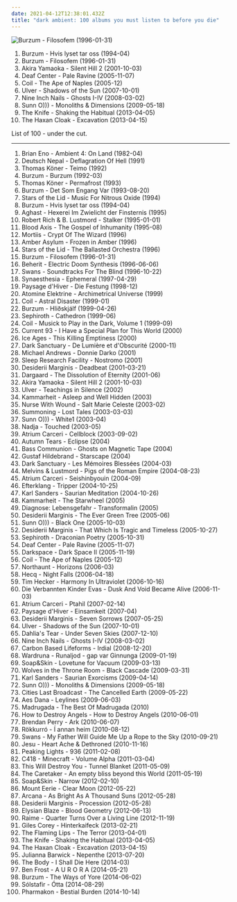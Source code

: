 ```yaml
---
date: 2021-04-12T12:38:01.432Z
title: "dark ambient: 100 albums you must listen to before you die"
---
```

![Burzum - Filosofem (1996-01-31)](http://coverartarchive.org/release/1ce9177c-62a0-4403-a7ee-7359026fcbf6/24337783733-500.jpg "Burzum - Filosofem (1996-01-31)")
<ol class="albums">
<li data-cover="http://coverartarchive.org/release/b6928219-0772-39ac-8156-91a609b2fd5e/1123335808-500.jpg" data-tags="black metal" role="button">Burzum - Hvis lyset tar oss (1994-04)</li>
<li data-cover="http://coverartarchive.org/release/1ce9177c-62a0-4403-a7ee-7359026fcbf6/24337783733-500.jpg" data-tags="black metal" role="button">Burzum - Filosofem (1996-01-31)</li>
<li data-cover="http://coverartarchive.org/release/a5e56387-0ee3-4824-9e48-58babcb03363/7925565027-500.jpg" data-tags="soundtrack" role="button">Akira Yamaoka - Silent Hill 2 (2001-10-03)</li>
<li data-cover="http://coverartarchive.org/release/747b94d9-c224-42f6-bbb2-86660095983b/19190222896-500.jpg" data-tags="ambient" role="button">Deaf Center - Pale Ravine (2005-11-07)</li>
<li data-cover="http://coverartarchive.org/release/be5cc59e-366c-4354-943c-11b8b24c9a31/4847115971-500.jpg" data-tags="experimental, electronic, ambient, dark ambient" role="button">Coil - The Ape of Naples (2005-12)</li>
<li data-cover="http://coverartarchive.org/release/91f242ac-7e10-372e-9a51-2deace4a2f04/9227664763-500.jpg" data-tags="ambient" role="button">Ulver - Shadows of the Sun (2007-10-01)</li>
<li data-cover="http://coverartarchive.org/release/a6db272a-22e6-485d-8d6b-e6d7f469a08c/15668674653-500.jpg" data-tags="ambient, instrumental, industrial" role="button">Nine Inch Nails - Ghosts I-IV (2008-03-02)</li>
<li data-cover="http://coverartarchive.org/release/50f53ceb-8e3c-3508-8c4e-80479bf93040/21129584187-500.jpg" data-tags="drone" role="button">Sunn O))) - Monoliths & Dimensions (2009-05-18)</li>
<li data-cover="http://coverartarchive.org/release/0e53fb9f-88ae-47cd-961e-e19da29c3123/3786345065-500.jpg" data-tags="experimental, electronic, dark ambient" role="button">The Knife - Shaking the Habitual (2013-04-05)</li>
<li data-cover="http://coverartarchive.org/release/1ece8a0c-3a85-42d2-8a52-46f7ae770fa7/21164025219-500.jpg" data-tags="dark ambient" role="button">The Haxan Cloak - Excavation (2013-04-15)</li>
</ol>
List of 100 - under the cut.
<!-- more -->

_________________

<ol class="albums">
<li data-cover="http://coverartarchive.org/release/afcf67b8-12af-3f0b-82ec-35546c6d70a6/1602443103-500.jpg" data-tags="ambient" role="button">
Brian Eno - Ambient 4: On Land (1982-04)
</li>
<li data-cover="https://img.discogs.com/XE8JlK6QbctaeaqhM6NowdWjunk=/fit-in/597x600/filters:strip_icc():format(jpeg):mode_rgb():quality(90)/discogs-images/R-105315-1320265971.jpeg.jpg" data-tags="dark ambient, industrial" role="button">
Deutsch Nepal - Deflagration Of Hell (1991)
</li>
<li data-cover="http://coverartarchive.org/release/a4c88f0d-6766-4785-8455-6496a0a94443/4530407165-500.jpg" data-tags="dark ambient, ambient, drone" role="button">
Thomas Köner - Teimo (1992)
</li>
<li data-cover="http://coverartarchive.org/release/c6e9caed-aeb3-4de7-b47e-0c9c9b91a1dc/6619076015-500.jpg" data-tags="black metal" role="button">
Burzum - Burzum (1992-03)
</li>
<li data-cover="http://coverartarchive.org/release/0e1eb037-ca0a-42d8-8f9e-8aedafdb0fd5/4530362186-500.jpg" data-tags="dark ambient, ambient, drone" role="button">
Thomas Köner - Permafrost (1993)
</li>
<li data-cover="http://coverartarchive.org/release/3861949d-7f28-3925-86a3-f3bf71da8e02/1479882462-500.jpg" data-tags="black metal" role="button">
Burzum - Det Som Engang Var (1993-08-20)
</li>
<li data-cover="http://coverartarchive.org/release/5da5b6e4-a53e-40bb-a2dc-66619605355c/1099619698-500.jpg" data-tags="ambient, drone" role="button">
Stars of the Lid - Music For Nitrous Oxide (1994)
</li>
<li data-cover="http://coverartarchive.org/release/b6928219-0772-39ac-8156-91a609b2fd5e/1123335808-500.jpg" data-tags="black metal" role="button">
Burzum - Hvis lyset tar oss (1994-04)
</li>
<li data-cover="http://coverartarchive.org/release/6c5f2c9e-193f-4dcb-921f-3fd9ff2ca52f/1828333669-500.jpg" data-tags="dark ambient" role="button">
Aghast - Hexerei Im Zwielicht der Finsternis (1995)
</li>
<li data-cover="http://coverartarchive.org/release/1d2b9dd9-fbb6-4058-a6e6-9de704ba15ba/1489519694-500.jpg" data-tags="dark ambient" role="button">
Robert Rich & B. Lustmord - Stalker (1995-01-01)
</li>
<li data-cover="http://coverartarchive.org/release/e9e0bf3e-9a94-3585-93ef-e6c1f5e0e5de/23505005206-500.jpg" data-tags="martial industrial, neofolk" role="button">
Blood Axis - The Gospel of Inhumanity (1995-08)
</li>
<li data-cover="https://img.discogs.com/oqQ1PrxMjOSQGjJLvfkDUQfg96Y=/fit-in/481x488/filters:strip_icc():format(jpeg):mode_rgb():quality(90)/discogs-images/R-2282526-1327236108.jpeg.jpg" data-tags="dark ambient" role="button">
Mortiis - Crypt Of The Wizard (1996)
</li>
<li data-cover="http://coverartarchive.org/release/c7e186c3-d122-4970-80a5-96372d76ad06/18602690984-500.jpg" data-tags="dark ambient" role="button">
Amber Asylum - Frozen in Amber (1996)
</li>
<li data-cover="http://coverartarchive.org/release/859acf52-fdaa-4755-ac35-289bffe2081e/4084262745-500.jpg" data-tags="ambient, drone" role="button">
Stars of the Lid - The Ballasted Orchestra (1996)
</li>
<li data-cover="http://coverartarchive.org/release/1ce9177c-62a0-4403-a7ee-7359026fcbf6/24337783733-500.jpg" data-tags="black metal" role="button">
Burzum - Filosofem (1996-01-31)
</li>
<li data-cover="http://coverartarchive.org/release/8827ca2a-b922-4091-83cc-f2ad2ec864ec/3153086127-500.jpg" data-tags="dark ambient" role="button">
Beherit - Electric Doom Synthesis (1996-06-06)
</li>
<li data-cover="http://coverartarchive.org/release/4e3e2b8a-adfb-3690-b0c3-03b78205049d/1958490670-500.jpg" data-tags="post-rock" role="button">
Swans - Soundtracks For The Blind (1996-10-22)
</li>
<li data-cover="https://img.discogs.com/nJYiQyTqTevDm620sPMCPJBC_CM=/fit-in/600x605/filters:strip_icc():format(jpeg):mode_rgb():quality(90)/discogs-images/R-102910-1453747984-5649.jpeg.jpg" data-tags="instrumental, new age, dark ambient" role="button">
Synaesthesia - Ephemeral (1997-04-29)
</li>
<li data-cover="http://coverartarchive.org/release/4f3105d3-833c-492b-a48f-8a7b428113c0/1638204863-500.jpg" data-tags="ambient, dark ambient" role="button">
Paysage d'Hiver - Die Festung (1998-12)
</li>
<li data-cover="http://coverartarchive.org/release/92fdc0bb-4236-41e5-af53-97f7970c17e1/1802561314-500.jpg" data-tags="dark ambient" role="button">
Atomine Elektrine - Archimetrical Universe (1999)
</li>
<li data-cover="http://coverartarchive.org/release/f5c4dbbb-be5f-45d5-be3b-5269f181f0e0/15344255023-500.jpg" data-tags="ambient, experimental" role="button">
Coil - Astral Disaster (1999-01)
</li>
<li data-cover="http://coverartarchive.org/release/7599ce66-4c83-4490-bea2-b4d269c74477/1480031608-500.jpg" data-tags="ambient, dark ambient" role="button">
Burzum - Hliðskjálf (1999-04-26)
</li>
<li data-cover="http://coverartarchive.org/release/0bf0616e-697c-42f5-9dd2-5d1e6d6381ec/1828837128-500.jpg" data-tags="dark ambient" role="button">
Sephiroth - Cathedron (1999-06)
</li>
<li data-cover="http://coverartarchive.org/release/3dd5bae4-0639-4654-bdae-88dff1dbaf57/4888714475-500.jpg" data-tags="experimental, ambient, dark ambient" role="button">
Coil - Musick to Play in the Dark, Volume 1 (1999-09)
</li>
<li data-cover="http://coverartarchive.org/release/29c52503-894a-45d3-a39a-b77fb006088d/3617572985-500.jpg" data-tags="spoken word, dark ambient" role="button">
Current 93 - I Have a Special Plan for This World (2000)
</li>
<li data-cover="http://coverartarchive.org/release/7b0d98a3-f7ed-4787-a007-c0b37bcb43cd/15595694019-500.jpg" data-tags="dark ambient" role="button">
Ice Ages - This Killing Emptiness (2000)
</li>
<li data-cover="http://coverartarchive.org/release/b7da4b4f-31ae-408f-87de-18cf8fe8a4c7/22396327500-500.jpg" data-tags="gothic, neoclassical darkwave, ethereal, darkwave" role="button">
Dark Sanctuary - De Lumière et d'Obscurité (2000-11)
</li>
<li data-cover="http://coverartarchive.org/release/51689724-ce1f-4741-976a-e695898c6480/15868898265-500.jpg" data-tags="soundtrack" role="button">
Michael Andrews - Donnie Darko (2001)
</li>
<li data-cover="http://coverartarchive.org/release/212340f8-b839-4d8c-a5bf-18f201506076/1966661212-500.jpg" data-tags="dark ambient, ambient" role="button">
Sleep Research Facility - Nostromo (2001)
</li>
<li data-cover="http://coverartarchive.org/release/b455cec8-1b6c-4c22-af18-93e9ad87e912/6753642912-500.jpg" data-tags="dark ambient" role="button">
Desiderii Marginis - Deadbeat (2001-03-21)
</li>
<li data-cover="http://coverartarchive.org/release/fa4868f0-1f2f-4bdc-9cc3-61b107642db3/27796142340-500.jpg" data-tags="dark ambient, darkwave" role="button">
Dargaard - The Dissolution of Eternity (2001-06)
</li>
<li data-cover="http://coverartarchive.org/release/a5e56387-0ee3-4824-9e48-58babcb03363/7925565027-500.jpg" data-tags="soundtrack" role="button">
Akira Yamaoka - Silent Hill 2 (2001-10-03)
</li>
<li data-cover="http://coverartarchive.org/release/5efd7b72-700b-47c9-8e24-19c5081f67c8/14083406708-500.jpg" data-tags="ambient, experimental" role="button">
Ulver - Teachings in Silence (2002)
</li>
<li data-cover="http://coverartarchive.org/release/d30a9ab6-cc4d-4802-a4ff-7e62857498aa/1747046888-500.jpg" data-tags="dark ambient" role="button">
Kammarheit - Asleep and Well Hidden (2003)
</li>
<li data-cover="http://coverartarchive.org/release/94e463ee-9c8e-4215-a334-1de8f989cf10/3113397712-500.jpg" data-tags="drone, dark ambient" role="button">
Nurse With Wound - Salt Marie Celeste (2003-02)
</li>
<li data-cover="https://img.discogs.com/hFzgQ8mCtnlmvA4vr5fBwYdoDDQ=/fit-in/400x400/filters:strip_icc():format(jpeg):mode_rgb():quality(90)/discogs-images/R-4972356-1381001454-9974.jpeg.jpg" data-tags="ambient" role="button">
Summoning - Lost Tales (2003-03-03)
</li>
<li data-cover="http://coverartarchive.org/release/dcbffba8-7ec2-40d7-a957-a9c6ea270f04/21797761752-500.jpg" data-tags="drone" role="button">
Sunn O))) - White1 (2003-04)
</li>
<li data-cover="http://coverartarchive.org/release/9c4d2fcd-2578-4b19-875b-8836ecf1f179/2704214622-500.jpg" data-tags="drone" role="button">
Nadja - Touched (2003-05)
</li>
<li data-cover="http://coverartarchive.org/release/c3779a18-1e8b-4e88-a442-e27cee57d870/952400470-500.jpg" data-tags="dark ambient" role="button">
Atrium Carceri - Cellblock (2003-09-02)
</li>
<li data-cover="https://img.discogs.com/KAMvvNc8CN5ai-wJmjym_IcGqgs=/fit-in/600x540/filters:strip_icc():format(jpeg):mode_rgb():quality(90)/discogs-images/R-412532-1382725178-4636.jpeg.jpg" data-tags="gothic, gothic metal, dark ambient, neoclassical, theatre, neoclassical ambient, transym, this cover frightens me, a tears" role="button">
Autumn Tears - Eclipse (2004)
</li>
<li data-cover="http://coverartarchive.org/release/374d170c-c5fe-4ace-bdbd-6394ae7a2200/9071591879-500.jpg" data-tags="ambient, dark ambient" role="button">
Bass Communion - Ghosts on Magnetic Tape (2004)
</li>
<li data-cover="http://coverartarchive.org/release/38a2bf60-67e2-4d21-bc9f-d066231a44b7/1741888864-500.jpg" data-tags="dark ambient" role="button">
Gustaf Hildebrand - Starscape (2004)
</li>
<li data-cover="http://coverartarchive.org/release/b4611307-b518-4052-8575-5c8955a0d6dc/7361374387-500.jpg" data-tags="ambient, gothic, dark ambient, neoclassical" role="button">
Dark Sanctuary - Les Mémoires Blessées (2004-03)
</li>
<li data-cover="http://coverartarchive.org/release/e49980be-ea93-4d03-ab54-e64e3443a2ba/1049941326-500.jpg" data-tags="experimental rock, dark ambient, sludge metal" role="button">
Melvins & Lustmord - Pigs of the Roman Empire (2004-08-23)
</li>
<li data-cover="http://coverartarchive.org/release/0c410ade-38d8-45ff-aa95-f2fa1247c68a/952416960-500.jpg" data-tags="dark ambient" role="button">
Atrium Carceri - Seishinbyouin (2004-09)
</li>
<li data-cover="https://img.discogs.com/vDrhdpiSCQOv2B2i_eL7O77oHPg=/fit-in/500x446/filters:strip_icc():format(jpeg):mode_rgb():quality(90)/discogs-images/R-339667-1321456005.jpeg.jpg" data-tags="post-rock, electronic" role="button">
Efterklang - Tripper (2004-10-25)
</li>
<li data-cover="http://coverartarchive.org/release/b3246b09-b3e7-46d5-8ddb-ff0f5771de2c/4963186353-500.jpg" data-tags="ambient, dark ambient" role="button">
Karl Sanders - Saurian Meditation (2004-10-26)
</li>
<li data-cover="http://coverartarchive.org/release/6f2f5e10-e49c-45ff-9a8f-0c26bc6d2a6b/1747104781-500.jpg" data-tags="dark ambient" role="button">
Kammarheit - The Starwheel (2005)
</li>
<li data-cover="http://coverartarchive.org/release/4c409034-ce09-41a2-ad74-5dca27a561aa/8512365166-500.jpg" data-tags="drone, dark ambient" role="button">
Diagnose: Lebensgefahr - Transformalin (2005)
</li>
<li data-cover="http://coverartarchive.org/release/9fd612be-f82d-3615-b08d-50364514c537/2154547963-500.jpg" data-tags="dark ambient" role="button">
Desiderii Marginis - The Ever Green Tree (2005-06)
</li>
<li data-cover="http://coverartarchive.org/release/a87bb818-1584-4792-a4ea-ede2a752670f/12224448032-500.jpg" data-tags="drone" role="button">
Sunn O))) - Black One (2005-10-03)
</li>
<li data-cover="http://coverartarchive.org/release/6f8ab46d-5f7e-4ed6-a358-9546694e98a4/1746898229-500.jpg" data-tags="dark ambient" role="button">
Desiderii Marginis - That Which Is Tragic and Timeless (2005-10-27)
</li>
<li data-cover="http://coverartarchive.org/release/ab5d839b-7cc2-4e75-b772-a60041eebbf7/1828841867-500.jpg" data-tags="dark ambient" role="button">
Sephiroth - Draconian Poetry (2005-10-31)
</li>
<li data-cover="http://coverartarchive.org/release/747b94d9-c224-42f6-bbb2-86660095983b/19190222896-500.jpg" data-tags="ambient" role="button">
Deaf Center - Pale Ravine (2005-11-07)
</li>
<li data-cover="http://coverartarchive.org/release/e646a9ba-8885-364e-9839-6aa4a275234a/2889067150-500.jpg" data-tags="ambient black metal, atmospheric black metal, black metal, dark ambient" role="button">
Darkspace - Dark Space II (2005-11-19)
</li>
<li data-cover="http://coverartarchive.org/release/be5cc59e-366c-4354-943c-11b8b24c9a31/4847115971-500.jpg" data-tags="experimental, electronic, ambient, dark ambient" role="button">
Coil - The Ape of Naples (2005-12)
</li>
<li data-cover="http://coverartarchive.org/release/383181fc-b2f9-48bf-99ae-56e27646f81e/5549981645-500.jpg" data-tags="dark ambient" role="button">
Northaunt - Horizons (2006-03)
</li>
<li data-cover="http://coverartarchive.org/release/334c808e-4511-4f8f-87a9-6aa317bbb228/1703273677-500.jpg" data-tags="ambient, dark ambient" role="button">
Hecq - Night Falls (2006-04-18)
</li>
<li data-cover="http://coverartarchive.org/release/8e0fa69a-067f-4c2a-8d78-61d3951302cb/25534985964-500.jpg" data-tags="ambient" role="button">
Tim Hecker - Harmony In Ultraviolet (2006-10-16)
</li>
<li data-cover="https://via.placeholder.com/450" data-tags="neoclassical, darkwave, dark ambient" role="button">
Die Verbannten Kinder Evas - Dusk And Void Became Alive (2006-11-03)
</li>
<li data-cover="http://coverartarchive.org/release/4e40f712-8acd-4cc2-af93-749661ba5c2d/952439859-500.jpg" data-tags="dark ambient" role="button">
Atrium Carceri - Ptahil (2007-02-14)
</li>
<li data-cover="http://coverartarchive.org/release/9308e88a-5422-4a3c-b76c-230af3b7e1fd/1638344311-500.jpg" data-tags="ambient, dark ambient" role="button">
Paysage d'Hiver - Einsamkeit (2007-04)
</li>
<li data-cover="http://coverartarchive.org/release/9890f007-2468-4d72-82d4-1caaccb9530b/1746796095-500.jpg" data-tags="dark ambient" role="button">
Desiderii Marginis - Seven Sorrows (2007-05-25)
</li>
<li data-cover="http://coverartarchive.org/release/91f242ac-7e10-372e-9a51-2deace4a2f04/9227664763-500.jpg" data-tags="ambient" role="button">
Ulver - Shadows of the Sun (2007-10-01)
</li>
<li data-cover="http://coverartarchive.org/release/14af2869-f92f-4c2d-8a46-3d455346f7e2/1652349393-500.jpg" data-tags="dark ambient" role="button">
Dahlia's Tear - Under Seven Skies (2007-12-10)
</li>
<li data-cover="http://coverartarchive.org/release/a6db272a-22e6-485d-8d6b-e6d7f469a08c/15668674653-500.jpg" data-tags="ambient, instrumental, industrial" role="button">
Nine Inch Nails - Ghosts I-IV (2008-03-02)
</li>
<li data-cover="http://coverartarchive.org/release/5d29269c-38a5-4cd5-a322-53123db8bad2/2697905136-500.jpg" data-tags="electronic, ambient, downtempo, dark ambient" role="button">
Carbon Based Lifeforms - Irdial (2008-12-20)
</li>
<li data-cover="http://coverartarchive.org/release/11b2eb6b-6ecb-4cfc-b814-8ebc80dccd88/9907441763-500.jpg" data-tags="folk, dark folk, neofolk" role="button">
Wardruna - Runaljod - gap var Ginnunga (2009-01-19)
</li>
<li data-cover="https://img.discogs.com/5ULMdii6V1Px_WEq_Gnq-FYTwV4=/fit-in/500x500/filters:strip_icc():format(jpeg):mode_rgb():quality(90)/discogs-images/R-1690134-1266618713.jpeg.jpg" data-tags="piano" role="button">
Soap&Skin - Lovetune for Vacuum (2009-03-13)
</li>
<li data-cover="https://img.discogs.com/Fl_bVZKU3cyV68ud-caA0NGU-YM=/fit-in/600x540/filters:strip_icc():format(jpeg):mode_rgb():quality(90)/discogs-images/R-1708197-1541672746-1192.jpeg.jpg" data-tags="black metal" role="button">
Wolves in the Throne Room - Black Cascade (2009-03-31)
</li>
<li data-cover="http://coverartarchive.org/release/ba17ab27-c8e2-3104-a9b7-a9032122e99e/7558117476-500.jpg" data-tags="dark ambient, ambient" role="button">
Karl Sanders - Saurian Exorcisms (2009-04-14)
</li>
<li data-cover="http://coverartarchive.org/release/50f53ceb-8e3c-3508-8c4e-80479bf93040/21129584187-500.jpg" data-tags="drone" role="button">
Sunn O))) - Monoliths & Dimensions (2009-05-18)
</li>
<li data-cover="http://coverartarchive.org/release/037048e4-a852-4898-bdcf-2183c38c774c/1747174167-500.jpg" data-tags="dark ambient" role="button">
Cities Last Broadcast - The Cancelled Earth (2009-05-22)
</li>
<li data-cover="http://coverartarchive.org/release/53331ac5-7c6e-41b0-bd15-937c5f79bc99/2333068995-500.jpg" data-tags="psychill" role="button">
Aes Dana - Leylines (2009-06-03)
</li>
<li data-cover="http://coverartarchive.org/release/3cda75f1-e37a-4979-9c91-c379799a4a44/14426493946-500.jpg" data-tags="singer-songwriter, norwegian, dark ambient, madrugada" role="button">
Madrugada - The Best Of Madrugada (2010)
</li>
<li data-cover="http://coverartarchive.org/release/c52aecba-56ba-3d75-871b-87d4293b5420/25695966544-500.jpg" data-tags="industrial" role="button">
How to Destroy Angels - How to Destroy Angels (2010-06-01)
</li>
<li data-cover="http://coverartarchive.org/release/74223505-9219-4815-b702-a5537d0e466a/22171727826-500.jpg" data-tags="ambient, ethereal" role="button">
Brendan Perry - Ark (2010-06-07)
</li>
<li data-cover="https://img.discogs.com/BoiRLKX18i-Xmg959R_rYKGzqD4=/fit-in/600x529/filters:strip_icc():format(jpeg):mode_rgb():quality(90)/discogs-images/R-2619466-1475173130-7504.png.jpg" data-tags="post-rock" role="button">
Rökkurró - Í annan heim (2010-08-12)
</li>
<li data-cover="http://coverartarchive.org/release/b3468ed3-ebae-475b-932e-5578336ce72b/1944402956-500.jpg" data-tags="post-rock, experimental" role="button">
Swans - My Father Will Guide Me Up a Rope to the Sky (2010-09-21)
</li>
<li data-cover="http://coverartarchive.org/release/6d6b7b3b-c103-4745-9519-f76ecc8b38ae/16155870206-500.jpg" data-tags="metal, alternative, doom metal, sludge, psychill, compilation, dark ambient, industrial metal, november, post-metal, justin broadrick, 2cd, ghost drone, november 2010, hydra head records, aaron turner, daymare recordings, drone-shoegaze, faith coloccia, 16 november 2010, 16 november, november 16th, 2x12" role="button">
Jesu - Heart Ache & Dethroned (2010-11-16)
</li>
<li data-cover="http://coverartarchive.org/release/b1329a36-0ad1-4bb9-8024-b579c15c4d17/1266208666-500.jpg" data-tags="dub" role="button">
Peaking Lights - 936 (2011-02-08)
</li>
<li data-cover="http://coverartarchive.org/release/5e396e48-5bc1-4d28-ab34-ee77dc534fed/22120675980-500.jpg" data-tags="ambient" role="button">
C418 - Minecraft - Volume Alpha (2011-03-04)
</li>
<li data-cover="http://coverartarchive.org/release/be65cd51-9d05-339f-8fd2-07c9f174c736/21716514907-500.jpg" data-tags="post-rock" role="button">
This Will Destroy You - Tunnel Blanket (2011-05-09)
</li>
<li data-cover="http://coverartarchive.org/release/54730fb7-316d-4b69-9e0c-3865496539af/5541467270-500.jpg" data-tags="ambient" role="button">
The Caretaker - An empty bliss beyond this World (2011-05-19)
</li>
<li data-cover="http://coverartarchive.org/release/26a6d832-8412-4776-8169-85a0dbd8513b/5257873633-500.jpg" data-tags="neoclassical" role="button">
Soap&Skin - Narrow (2012-02-10)
</li>
<li data-cover="http://coverartarchive.org/release/ee805eba-996b-48c6-bccb-52b6ff5f4dd7/1017565236-500.jpg" data-tags="folk, indie, drone" role="button">
Mount Eerie - Clear Moon (2012-05-22)
</li>
<li data-cover="http://coverartarchive.org/release/cfc72078-0fee-40ec-a3fc-fbd2f08d0097/4860101960-500.jpg" data-tags="atmospheric, neoclassical" role="button">
Arcana - As Bright As A Thousand Suns (2012-05-28)
</li>
<li data-cover="http://coverartarchive.org/release/59e3a2c8-c634-4944-adfd-1c7abf3cd85d/1209613363-500.jpg" data-tags="dark ambient, ritual ambient" role="button">
Desiderii Marginis - Procession (2012-05-28)
</li>
<li data-cover="http://coverartarchive.org/release/511d60e7-6f42-4079-b756-0af666cf696a/2680476036-500.jpg" data-tags="black metal, dark ambient, funeral doom metal, funeral doom, dark embient, have to listen" role="button">
Elysian Blaze - Blood Geometry (2012-06-13)
</li>
<li data-cover="http://coverartarchive.org/release/213c1e6e-282e-42c9-b8d1-0808a8bb1e5d/22799664532-500.jpg" data-tags="blackest ever black" role="button">
Raime - Quarter Turns Over a Living Line (2012-11-19)
</li>
<li data-cover="http://coverartarchive.org/release/e5ce2fa0-356a-4008-935f-0b5a9dec56bf/28189462412-500.jpg" data-tags="folk, lo-fi, dark ambient, darkgaze, folkgaze" role="button">
Giles Corey - Hinterkaifeck (2013-02-21)
</li>
<li data-cover="https://img.discogs.com/S26wNV1io5Yx19HkUbg1YwRa9ug=/fit-in/600x600/filters:strip_icc():format(jpeg):mode_rgb():quality(90)/discogs-images/R-6999033-1431357387-8924.jpeg.jpg" data-tags="experimental, neo-psychedelia" role="button">
The Flaming Lips - The Terror (2013-04-01)
</li>
<li data-cover="http://coverartarchive.org/release/0e53fb9f-88ae-47cd-961e-e19da29c3123/3786345065-500.jpg" data-tags="experimental, electronic, dark ambient" role="button">
The Knife - Shaking the Habitual (2013-04-05)
</li>
<li data-cover="http://coverartarchive.org/release/1ece8a0c-3a85-42d2-8a52-46f7ae770fa7/21164025219-500.jpg" data-tags="dark ambient" role="button">
The Haxan Cloak - Excavation (2013-04-15)
</li>
<li data-cover="http://coverartarchive.org/release/3a0f5c51-0ee6-412a-9b42-a8268eb52f00/4719617453-500.jpg" data-tags="ambient, choral" role="button">
Julianna Barwick - Nepenthe (2013-07-20)
</li>
<li data-cover="http://coverartarchive.org/release/e7d23c24-e217-440e-b527-1751a5255478/13466791800-500.jpg" data-tags="metal, doom metal, drone, dark ambient, sludge metal, drone metal, soundtrack to the apocalypse, bone-crushing, 2014: favourite albums, lament for a dying world" role="button">
The Body - I Shall Die Here (2014-03)
</li>
<li data-cover="http://coverartarchive.org/release/84ddaa78-a391-45ca-b4e0-ee022eac2cf7/9272750330-500.jpg" data-tags="experimental, drone" role="button">
Ben Frost - A U R O R A (2014-05-21)
</li>
<li data-cover="http://coverartarchive.org/release/9b380f7c-c8cf-41c9-8379-e3c45d2374b1/7462360292-500.jpg" data-tags="dark ambient, ambient" role="button">
Burzum - The Ways of Yore (2014-06-02)
</li>
<li data-cover="http://coverartarchive.org/release/c05d597d-083c-4b49-a8d1-7782f030435b/16454252263-500.jpg" data-tags="post-rock" role="button">
Sólstafir - Ótta (2014-08-29)
</li>
<li data-cover="http://coverartarchive.org/release/1a520e71-399c-4f65-8fa0-7d9ba090b87f/8603014460-500.jpg" data-tags="industrial, dark ambient" role="button">
Pharmakon - Bestial Burden (2014-10-14)
</li>
</ol>